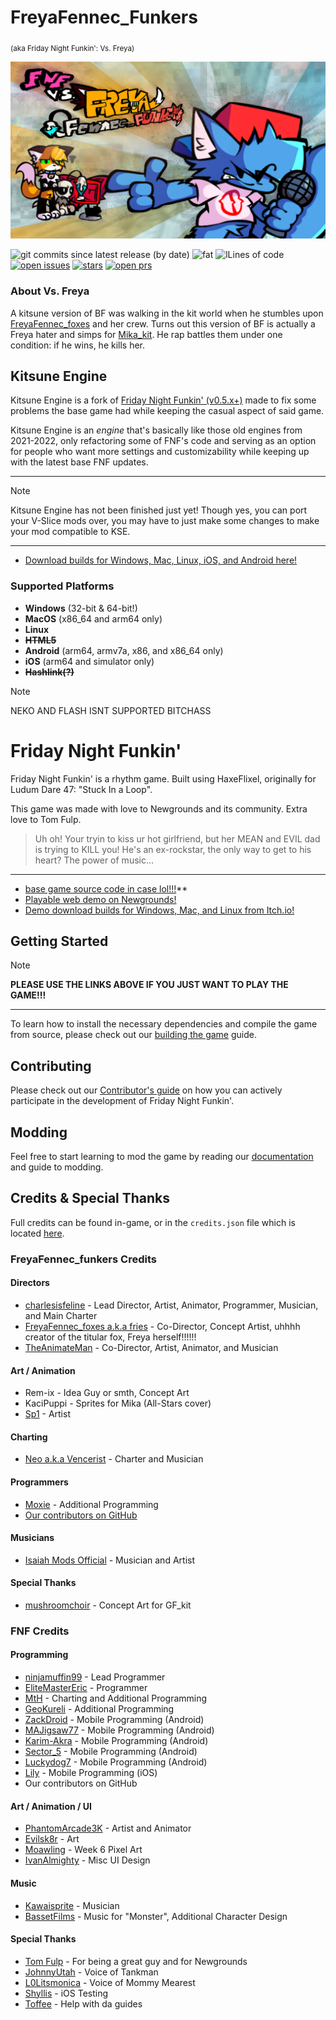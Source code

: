 # FreyaFennec_Funkers

<sub>(aka Friday Night Funkin': Vs. Freya)</sub>

![logo](https://github.com/VsFreyaDevs/VsFreyaModNew/blob/main/docs/promoBanner.png?raw=true)

![git commits since latest release (by date)](https://img.shields.io/github/commits-since/VsFreyaDevs/VsFreyaModNew/latest) ![fat](https://img.shields.io/github/repo-size/VsFreyaDevs/VsFreyaModNew) ![lLines of code](https://img.shields.io/tokei/lines/github/VsFreyaDevs/VsFreyaModNew) [![open issues](https://img.shields.io/github/issues/VsFreyaDevs/VsFreyaModNew)](https://github.com/VsFreyaDevs/VsFreyaModNew/issues) [![stars](https://img.shields.io/github/stars/VsFreyaDevs/VsFreyaModNew)](https://github.com/VsFreyaDevs/VsFreyaModNew/stargazers) [![open prs](https://img.shields.io/github/issues-pr/VsFreyaDevs/VsFreyaModNew)](https://github.com/VsFreyaDevs/VsFreyaModNew/pulls)

### About Vs. Freya

A kitsune version of BF was walking in the kit world when he stumbles upon [FreyaFennec_foxes](https://www.youtube.com/@Freyafennec_foxes1.0) and her crew. Turns out this version of BF is actually a Freya hater and simps for [Mika_kit](https://www.youtube.com/@Mika_Kit162). He rap battles them under one condition: if he wins, he kills her.

## Kitsune Engine

Kitsune Engine is a fork of [Friday Night Funkin' (v0.5.x+)](https://github.com/FunkinCrew/Funkin) made to fix some problems the base game had while keeping the casual aspect of said game.

Kitsune Engine is an *engine* that's basically like those old engines from 2021-2022, only refactoring some of FNF's code and serving as an option for people who want more settings and customizability while keeping up with the latest base FNF updates.

---

> [!NOTE]
> Kitsune Engine has not been finished just yet! Though yes, you can port your V-Slice mods over, you may have to just make some changes to make your mod compatible to KSE.

---

* [Download builds for Windows, Mac, Linux, iOS, and Android here!](https://github.com/VsFreyaDevs/VsFreyaModNew/actions)

### Supported Platforms

* **Windows** (32-bit & 64-bit!)
* **MacOS** (x86_64 and arm64 only)
* **Linux**
* ~~**HTML5**~~
* **Android** (arm64, armv7a, x86, and x86_64 only)
* **iOS** (arm64 and simulator only)
* ~~**Hashlink(?)**~~

> [!NOTE]
> NEKO AND FLASH ISNT SUPPORTED BITCHASS

# Friday Night Funkin'

Friday Night Funkin' is a rhythm game. Built using HaxeFlixel, originally for Ludum Dare 47: "Stuck In a Loop".

This game was made with love to Newgrounds and its community. Extra love to Tom Fulp.

> Uh oh! Your tryin to kiss ur hot girlfriend, but her MEAN and EVIL dad is trying to KILL you! He's an ex-rockstar, the only way to get to his heart? The power of music...

---

* [base game source code in case lol!!!](https://github.com/ninjamuffin99/Funkin)**
* [Playable web demo on Newgrounds!](https://www.newgrounds.com/portal/view/770371)
* [Demo download builds for Windows, Mac, and Linux from Itch.io!](https://ninja-muffin24.itch.io/funkin)

## Getting Started

> [!NOTE]
> **PLEASE USE THE LINKS ABOVE IF YOU JUST WANT TO PLAY THE GAME!!!**

---

To learn how to install the necessary dependencies and compile the game from source, please check out our [building the game](/docs/COMPILING.md) guide.

## Contributing

Please check out our [Contributor's guide](/docs/CONTRIBUTING.md) on how you can actively participate in the development of Friday Night Funkin'.

## Modding

Feel free to start learning to mod the game by reading our [documentation](https://funkincrew.github.io/funkin-modding-docs/) and guide to modding.

## Credits & Special Thanks

Full credits can be found in-game, or in the `credits.json` file which is located [here](https://github.com/FunkinCrew/funkin.assets/blob/main/exclude/data/credits.json).

### FreyaFennec_funkers Credits

#### Directors

* [charlesisfeline](https://www.youtube.com/@charlescatyt) - Lead Director, Artist, Animator, Programmer, Musician, and Main Charter
* [FreyaFennec_foxes a.k.a fries](https://www.tiktok.com/@sandythebestclown) - Co-Director, Concept Artist, uhhhh creator of the titular fox, Freya herself!!!!!!
* [TheAnimateMan](https://www.youtube.com/channel/UCwsHVR5zkvnW4U4-Uoh118w) - Co-Director, Artist, Animator, and Musician

#### Art / Animation

* Rem-ix - Idea Guy or smth, Concept Art
* KaciPuppi - Sprites for Mika (All-Stars cover)
* [Sp1](https://x.com/Sp1_64) - Artist

#### Charting

* [Neo a.k.a Vencerist](https://www.youtube.com/@VencerVents) - Charter and Musician

#### Programmers

* [Moxie](https://github.com/moxie-coder) - Additional Programming
* [Our contributors on GitHub](https://github.com/KadeDev/Kade-Engine/graphs/contributors)

#### Musicians

* [Isaiah Mods Official](https://www.youtube.com/channel/UCeILJmD-UdDIqI86eadDCZQ) - Musician and Artist

#### Special Thanks

* [mushroomchoir](https://www.youtube.com/channel/UCeILJmD-UdDIqI86eadDCZQ) - Concept Art for GF_kit

### FNF Credits

#### Programming

* [ninjamuffin99](https://twitter.com/ninja_muffin99) - Lead Programmer
* [EliteMasterEric](https://twitter.com/EliteMasterEric) - Programmer
* [MtH](https://twitter.com/emmnyaa) - Charting and Additional Programming
* [GeoKureli](https://twitter.com/Geokureli/) - Additional Programming
* [ZackDroid](https://x.com/ZackDroidCoder) - Mobile Programming (Android)
* [MAJigsaw77](https://github.com/MAJigsaw77) - Mobile Programming (Android)
* [Karim-Akra](https://x.com/KarimAkra_0) - Mobile Programming (Android)
* [Sector_5](https://github.com/sector-a) - Mobile Programming (Android)
* [Luckydog7](https://github.com/luckydog7) - Mobile Programming (Android)
* [Lily](https://github.com/mcagabe19) - Mobile Programming (iOS)
* Our contributors on GitHub

#### Art / Animation / UI

* [PhantomArcade3K](https://twitter.com/phantomarcade3k) - Artist and Animator
* [Evilsk8r](https://twitter.com/evilsk8r) - Art
* [Moawling](https://twitter.com/moawko) - Week 6 Pixel Art
* [IvanAlmighty](https://twitter.com/IvanA1mighty) - Misc UI Design

#### Music

* [Kawaisprite](https://twitter.com/kawaisprite) - Musician
* [BassetFilms](https://twitter.com/Bassetfilms) - Music for "Monster", Additional Character Design

#### Special Thanks

* [Tom Fulp](https://twitter.com/tomfulp) - For being a great guy and for Newgrounds
* [JohnnyUtah](https://twitter.com/JohnnyUtahNG/) - Voice of Tankman
* [L0Litsmonica](https://twitter.com/L0Litsmonica) - Voice of Mommy Mearest
* [Shyllis](https://x.com/1shyll) - iOS Testing
* [Toffee](https://x.com/toffee_caramel_) - Help with da guides
